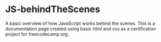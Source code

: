 # JS-behindTheScenes
A basic overview of how JavaScript works behind the scenes. This is a documentation page created using basic html and css as a certification project for freecodecamp.org .
